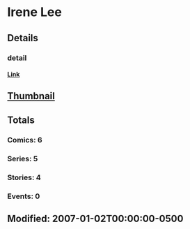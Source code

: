 # Irene  Lee 
## Details
### detail
#### [Link](http://marvel.com/comics/creators/8639/irene_lee?utm_campaign=apiRef&utm_source=225578a89fc76f3d20fbffda5d17a88d)
## [Thumbnail](http://i.annihil.us/u/prod/marvel/i/mg/3/70/4bb6347359e31.jpg)
## Totals
### Comics: 6
### Series: 5
### Stories: 4
### Events: 0
## Modified: 2007-01-02T00:00:00-0500